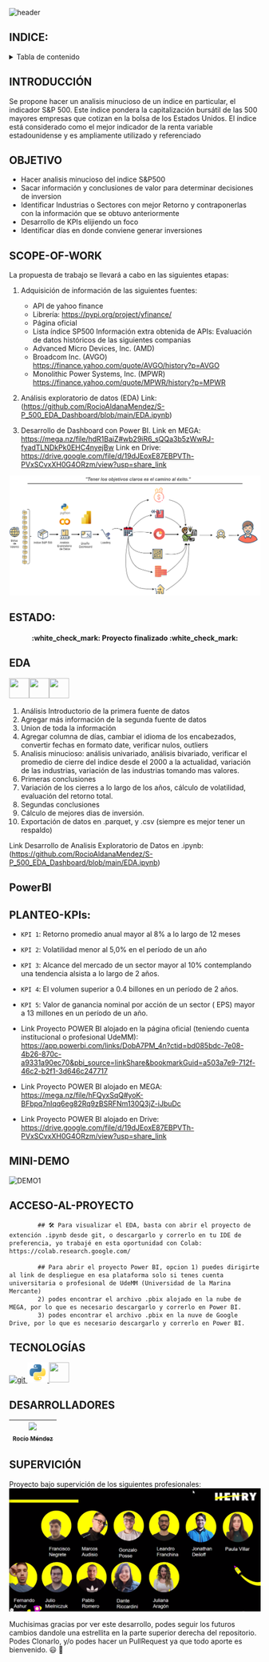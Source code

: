 ![header](https://capsule-render.vercel.app/api?type=waving&height=300&section=header&text=%20Análisis%20Standard%20and%20Poor's%20500&fontSize=30&&color=15:92a8d1,100:f7cac9&desc=%20%20&fontColor=ff6347&fontAlignY=35)


## INDICE:
<!-- TABLE OF CONTENTS -->
<details>
  <summary>Tabla de contenido</summary>
  <ol>
    <li><a href="#header">TÍTULO E IMAGEN DE PORTADA</a></li>
    <li><a href="#INDICE">ÍNDICE</a></li>
    <li><a href="#INTRODUCCIÓN">INTRODUCCIÓN</a></li>
    <li><a href="#OBJETIVO">OBJETIVO</a></li>
    <li><a href="#SCOPE-OF-WORK">SCOPE OF WORK</a></li>
    <li><a href="#ESTADO">ESTADO</a></li>
    <li><a href="#EDA">EDA</a></li>
    <li><a href="#PowerBI">PowerBI</a></li>
    <li><a href="#PLANTEO-KPIs">PLANTEO-KPIs</a></li>
    <li><a href="#MINI-DEMO">MINI-DEMO</a></li>
    <li><a href="#ACCESO-AL-PROYECTO">ACCESO AL PROYECTO</a></li>
    <li><a href="#TECNOLOGÍAS">TECNOLOGÍAS UTILIZADAS</a></li>
    <li><a href="#DESARROLLADORES">DESARROLLADORES DEL PROYECTO</a></li>
    <li><a href="#SUPERVICIÓN">SUPERVICIÓN</a></li>
  </ol>
</details>


## INTRODUCCIÓN
Se propone hacer un analisis minucioso de un índice en particular, el indicador S&P 500. Este índice pondera la capitalización bursátil de las 500 mayores empresas que cotizan en la bolsa de los Estados Unidos. El índice está considerado como el mejor indicador de la renta variable estadounidense y es ampliamente utilizado y referenciado

## OBJETIVO
- Hacer analisis minucioso del indice S&P500
- Sacar información y conclusiones de valor para determinar decisiones de inversion
- Identificar Industrias o Sectores con mejor Retorno y contraponerlas con la información que se obtuvo anteriormente
- Desarrollo de KPIs elijiendo un foco
- Identificar días en donde conviene generar inversiones


## SCOPE-OF-WORK
La propuesta de trabajo se llevará a cabo en las siguientes etapas:
1. Adquisición de información de las siguientes fuentes: 
   -  API de yahoo finance
   - Librería: https://pypi.org/project/yfinance/ 
   - Página oficial
   - Lista índice SP500
   Información extra obtenida de APIs: Evaluación de datos históricos de las siguientes companias 
   - Advanced Micro Devices, Inc. (AMD)
   - Broadcom Inc. (AVGO) https://finance.yahoo.com/quote/AVGO/history?p=AVGO
   - Monolithic Power Systems, Inc. (MPWR) https://finance.yahoo.com/quote/MPWR/history?p=MPWR
   
2. Análisis exploratorio de datos (EDA) Link: (https://github.com/RocioAldanaMendez/S-P_500_EDA_Dashboard/blob/main/EDA.ipynb)
3. Desarrollo de Dashboard con Power BI. 
    Link en MEGA: 
    https://mega.nz/file/hdR1BaiZ#wb29iR6_sQQa3b5zWwRJ-fyadTLNDkPk0EHC4nyejBw
    Link  en Drive:
    https://drive.google.com/file/d/19dJEoxE87EBPVTh-PVxSCvxXH0G4ORzm/view?usp=share_link

![RUTA](https://github.com/RocioAldanaMendez/S-P_500_EDA_Dashboard/blob/main/assets/RUTA1.png)

## ESTADO:
<h4 align="center">
:white_check_mark: Proyecto finalizado :white_check_mark:
</h4>

## EDA
<img src="https://cdn.jsdelivr.net/gh/devicons/devicon/icons/python/python-original.svg" width=40px height=40px/><img src="https://cdn.jsdelivr.net/gh/devicons/devicon/icons/jupyter/jupyter-original-wordmark.svg" width=40px height=40px/><img src="https://cdn.jsdelivr.net/gh/devicons/devicon/icons/pandas/pandas-original.svg" width=40px height=40px/>  

1. Análisis Introductorio de la primera fuente de datos
2. Agregar más información de la segunda fuente de datos
3. Union de toda la información
4. Agregar columna de días, cambiar el idioma de los encabezados, convertir fechas en formato date, verificar nulos, outliers
5. Analisis minucioso: análisis univariado, análisis bivariado, verificar el promedio de cierre del indice desde el 2000 a la actualidad, variación de las industrias, variación de las industrias tomando mas valores.
6. Primeras conclusiones
7. Variación de los cierres a lo largo de los años, cálculo de volatilidad, evaluación del retorno total.
8. Segundas conclusiones
9. Cálculo de mejores dias de inversión.
10. Exportación de datos en .parquet, y .csv (siempre es mejor tener un respaldo)

Link Desarrollo de Analisis Exploratorio de Datos en .ipynb: (https://github.com/RocioAldanaMendez/S-P_500_EDA_Dashboard/blob/main/EDA.ipynb)

## PowerBI
## PLANTEO-KPIs:
- `KPI 1`: Retorno promedio anual mayor al 8% a lo largo de 12 meses
               
- `KPI 2`:  Volatilidad menor al 5,0% en el período de un año 
                    
- `KPI 3`: Alcance del mercado de un sector mayor al 10% contemplando una tendencia alsista a lo largo de 2 años.
           
- `KPI 4`: El volumen superior a 0.4 billones en un período de 2 años. 

- `KPI 5`: Valor de ganancia nominal por acción de un sector ( EPS) mayor a 13 millones en un período de un año.
  
* Link Proyecto POWER BI alojado en la página oficial (teniendo cuenta institucional o profesional UdeMM):
https://app.powerbi.com/links/DobA7PM_4n?ctid=bd085bdc-7e08-4b26-870c-a9331a90ec70&pbi_source=linkShare&bookmarkGuid=a503a7e9-712f-46c2-b2f1-3d646c247717

* Link Proyecto POWER BI alojado en MEGA:
https://mega.nz/file/hFQyxSqQ#yoK-BFbpq7nIqq6eg82Rq9zBSRFNm130Q3jZ-iJbuDc

* Link Proyecto POWER BI alojado en Drive:
https://drive.google.com/file/d/19dJEoxE87EBPVTh-PVxSCvxXH0G4ORzm/view?usp=share_link

## MINI-DEMO

![DEMO1](https://github.com/RocioAldanaMendez/S-P_500_EDA_Dashboard/blob/main/assets/DEMO1.gif)


## ACCESO-AL-PROYECTO
            ## 🛠️ Para visualizar el EDA, basta con abrir el proyecto de extención .ipynb desde git, o descargarlo y correrlo en tu IDE de preferencia, yo trabajé en esta oportunidad con Colab: https://colab.research.google.com/
            
            ## Para abrir el proyecto Power BI, opcion 1) puedes dirigirte al link de despliegue en esa plataforma solo si tenes cuenta universitaria o profesional de UdeMM (Universidad de la Marina Mercante)
            2) podes encontrar el archivo .pbix alojado en la nube de MEGA, por lo que es necesario descargarlo y correrlo en Power BI.
            3) podes encontrar el archivo .pbix en la nuve de Google Drive, por lo que es necesario descargarlo y correrlo en Power BI.
            
         
 
## TECNOLOGÍAS
 <a href="https://git-scm.com/" target="_blank" rel="noreferrer"> <img src="https://www.vectorlogo.zone/logos/git-scm/git-scm-icon.svg" alt="git" width="40" height="40"/> </a> <a href="https://www.python.org" target="_blank" rel="noreferrer"> <img src="https://raw.githubusercontent.com/devicons/devicon/master/icons/python/python-original.svg" alt="python" width="40" height="40"/> </a><img src="https://cdn.jsdelivr.net/gh/devicons/devicon/icons/pandas/pandas-original.svg" width=40px height=40px/>
## DESARROLLADORES

| [<img src="https://avatars.githubusercontent.com/u/83037176?v=4" width=115><br><sub>Rocío Méndez</sub>](https://github.com/RocioAldanaMendez) |
| :---: | 

## SUPERVICIÓN

Proyecto bajo supervición de los siguientes profesionales:
![integrantes](https://github.com/RocioAldanaMendez/S-P_500_EDA_Dashboard/blob/main/assets/integrantes.png)

Muchisimas gracias por ver este desarrollo, podes seguir los futuros cambios dandole una estrellita en la parte superior derecha del repositorio. Podes Clonarlo, y/o podes hacer un PullRequest ya que todo aporte es bienvenido. :smiley: :wave:


